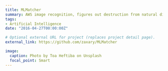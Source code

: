 ```yaml
---
title: MLMatcher
summary: AWS image recognition, figures out destruction from natural disaster using AI. Project inspired by the constant earthquakes/wildfires that occur in California. Received prize of $100 AWS from Amazon Web Services.
tags:
- Artificial Intelligence
date: "2016-04-27T00:00:00Z"

# Optional external URL for project (replaces project detail page).
external_link: https://github.com/zaxary/MLMatcher

image:
  caption: Photo by Toa Heftiba on Unsplash
  focal_point: Smart
---
```


